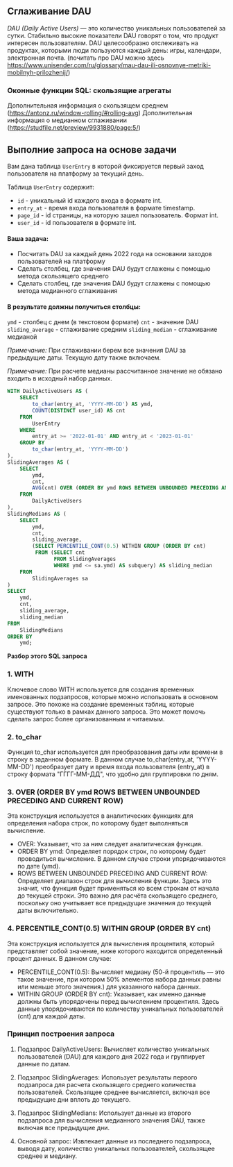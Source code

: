 
## Сглаживание DAU

*DAU (Daily Active Users)*
— это количество уникальных пользователей за сутки. Стабильно высокие показатели DAU говорят о том, что продукт интересен пользователям.
DAU целесообразно отслеживать на продуктах, которыми люди пользуются каждый день: игры, календари, электронная почта.
(почитать про DAU можно здесь https://www.unisender.com/ru/glossary/mau-dau-ili-osnovnye-metriki-mobilnyh-prilozhenij/)

### Оконные функции SQL: скользящие агрегаты
Дополнительная информация о скользящем среднем (https://antonz.ru/window-rolling/#rolling-avg)
Дополнительная информация о медианном сглаживании (https://studfile.net/preview/9931880/page:5/)

## Выполние запроса на основе задачи
Вам дана таблица `UserEntry` в которой фиксируется первый заход пользователя на платформу за текущий день.

Таблица `UserEntry` содержит:

- `id` - уникальный id каждого входа в формате int.
- `entry_at` - время входа пользователя в формате timestamp.
- `page_id` - id страницы, на которую зашел пользователь. Формат int.
- `user_id` - id пользователя в формате int.

#### Ваша задача:

 * Посчитать DAU за каждый день 2022 года на основании заходов пользователей на платформу 
 * Сделать столбец, где значения DAU будут сглажены с помощью метода скользящего среднего 
 * Сделать столбец, где значения DAU будут сглажены с помощью метода медианного сглаживания

#### В результате должны получиться столбцы:

`ymd` - столбец с днем (в текстовом формате)
`cnt` - значение DAU
`sliding_average` - сглаживание средним
`sliding_median` - сглаживание медианой

*Примечание:* При сглаживании берем все значения DAU за предыдущие даты. Текущую дату также включаем.

*Примечание:* При расчете медианы рассчитанное значение не обязано входить в исходный набор данных.

```sql
WITH DailyActiveUsers AS (
    SELECT
        to_char(entry_at, 'YYYY-MM-DD') AS ymd,
        COUNT(DISTINCT user_id) AS cnt
    FROM
        UserEntry
    WHERE
        entry_at >= '2022-01-01' AND entry_at < '2023-01-01'
    GROUP BY
        to_char(entry_at, 'YYYY-MM-DD')
),
SlidingAverages AS (
    SELECT
        ymd,
        cnt,
        AVG(cnt) OVER (ORDER BY ymd ROWS BETWEEN UNBOUNDED PRECEDING AND CURRENT ROW) AS sliding_average
    FROM
        DailyActiveUsers
),
SlidingMedians AS (
    SELECT
        ymd,
        cnt,
        sliding_average,
        (SELECT PERCENTILE_CONT(0.5) WITHIN GROUP (ORDER BY cnt) 
         FROM (SELECT cnt 
               FROM SlidingAverages 
               WHERE ymd <= sa.ymd) AS subquery) AS sliding_median
    FROM
        SlidingAverages sa
)
SELECT
    ymd,
    cnt,
    sliding_average,
    sliding_median
FROM
    SlidingMedians
ORDER BY
    ymd;
```

**Разбор этого SQL запроса**
### 1. WITH

Ключевое слово WITH используется для создания временных именованных подзапросов, которые можно использовать в основном запросе. Это похоже на создание временных таблиц, которые существуют только в рамках данного запроса. Это может помочь сделать запрос более организованным и читаемым.

### 2. to_char

Функция to_char используется для преобразования даты или времени в строку в заданном формате. В данном случае to_char(entry_at, 'YYYY-MM-DD') преобразует дату и время входа пользователя (entry_at) в строку формата "ГГГГ-ММ-ДД", что удобно для группировки по дням.

### 3. OVER (ORDER BY ymd ROWS BETWEEN UNBOUNDED PRECEDING AND CURRENT ROW)

Эта конструкция используется в аналитических функциях для определения набора строк, по которому будет выполняться вычисление.

- OVER: Указывает, что за ним следует аналитическая функция.
- ORDER BY ymd: Определяет порядок строк, по которому будет проводиться вычисление. В данном случае строки упорядочиваются по дате (ymd).
- ROWS BETWEEN UNBOUNDED PRECEDING AND CURRENT ROW: Определяет диапазон строк для вычисления функции. Здесь это значит, что функция будет применяться ко всем строкам от начала до текущей строки. Это важно для расчёта скользящего среднего, поскольку оно учитывает все предыдущие значения до текущей даты включительно.

### 4. PERCENTILE_CONT(0.5) WITHIN GROUP (ORDER BY cnt)

Эта конструкция используется для вычисления процентиля, который представляет собой значение, ниже которого находится определенный процент данных. В данном случае:

- PERCENTILE_CONT(0.5): Вычисляет медиану (50-й процентиль — это такое значение, при котором 50% элементов набора данных равны или меньше этого значения.) для указанного набора данных.
- WITHIN GROUP (ORDER BY cnt): Указывает, как именно данные должны быть упорядочены перед вычислением процентиля. Здесь данные упорядочиваются по количеству уникальных пользователей (cnt) для каждой даты.

### Принцип построения запроса

1. Подзапрос DailyActiveUsers: Вычисляет количество уникальных пользователей (DAU) для каждого дня 2022 года и группирует данные по датам.

2. Подзапрос SlidingAverages: Использует результаты первого подзапроса для расчета скользящего среднего количества пользователей. Скользящее среднее вычисляется, включая все предыдущие дни вплоть до текущего.

3. Подзапрос SlidingMedians: Использует данные из второго подзапроса для вычисления медианного значения DAU, также включая все предыдущие дни.

4. Основной запрос: Извлекает данные из последнего подзапроса, выводя дату, количество уникальных пользователей, скользящее среднее и медиану.

